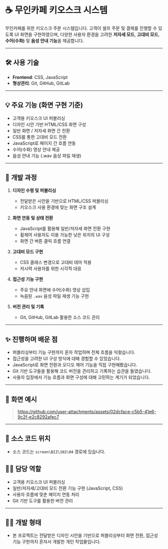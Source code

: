# ☕ 무인카페 키오스크 시스템

무인카페를 위한 키오스크 주문 시스템입니다. 고객이 셀프 주문 및 결제를 진행할 수 있도록 UI 화면을 구현하였으며, 다양한 사용자 환경을 고려한 **저자세 모드**, **고대비 모드**, **수어(수화)** 및 **음성 안내 기능**을 제공합니다.

---

## 🛠️ 사용 기술

- **Frontend**: CSS, JavaScript  
- **형상관리**: Git, GitHub, GitLab  

---

## 💡 주요 기능 (화면 구현 기준)

- 고객용 키오스크 UI 퍼블리싱
- 디자인 시안 기반 HTML/CSS 화면 구성
- 일반 화면 / 저자세 화면 간 전환 
- CSS를 통한 고대비 모드 전환
- JavaScript로 페이지 간 흐름 연동
- 수어(수화) 영상 안내 제공
- 음성 안내 기능 (.wav 음성 파일 재생)


---

## 🧩 개발 과정

1. **디자인 수령 및 퍼블리싱**  
   - 전달받은 시안을 기반으로 HTML/CSS 퍼블리싱  
   - 키오스크 사용 환경에 맞는 화면 구조 설계

2. **화면 연동 및 상태 전환**  
   - JavaScript를 활용해 일반/저자세 화면 전환 구현  
   - 휠체어 사용자도 이용 가능한 낮은 위치의 UI 구성  
   - 화면 간 버튼 클릭 흐름 연결

3. **고대비 모드 구현**  
   - CSS 클래스 변경으로 고대비 테마 적용  
   - 저시력 사용자를 위한 시각적 대응

4. **접근성 기능 구현**  
   - 주요 안내 화면에 수어(수화) 영상 삽입  
   - 녹음된 `.wav` 음성 파일 재생 기능 구현

5. **버전 관리 및 기록**  
   - Git, GitHub, GitLab 활용한 소스 코드 관리

---

## ✨ 진행하며 배운 점

- 퍼블리싱부터 기능 구현까지 혼자 작업하며 전체 흐름을 익혔습니다.  
- 접근성을 고려한 UI 구성 방식에 대해 경험할 수 있었습니다.  
- JavaScript로 화면 전환과 오디오 제어 기능을 직접 구현해봤습니다.  
- Git 기반 도구들을 활용해 코드 버전을 관리하고 기록하는 습관을 들였습니다.  
- 사용자 입장에서 기능 흐름과 화면 구성에 대해 고민하는 계기가 되었습니다.

---

## 📸 화면 예시

> https://github.com/user-attachments/assets/02dcface-c5b5-41e6-9c2f-e2c8292afec7

---

## 📂 소스 코드 위치

- 소스 코드는 `screen\BIZ\102\04` 경로에 있습니다.

## 🙋‍♀️ 담당 역할

- 고객용 키오스크 UI 퍼블리싱
- 일반/저자세/고대비 모드 전환 기능 구현 (JavaScript, CSS)  
- 사용자 흐름에 맞춘 페이지 연동 처리  
- Git 기반 도구를 활용한 버전 관리

---

## 🧑‍💻 개발 형태

- 본 프로젝트는 전달받은 디자인 시안을 기반으로 퍼블리싱부터 화면 전환, 접근성 기능 구현까지 혼자서 개발한 개인 작업물입니다.
